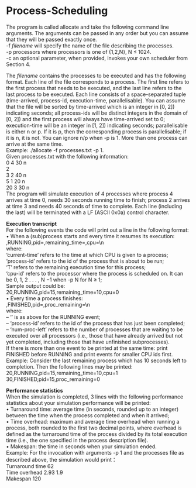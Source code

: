 # Process-Scheduling

The program is called allocate and take the following command line arguments. The arguments can be passed in any order but you can assume that they will be passed exactly once.  
-f *filename* will specify the name of the file describing the processes.  
-p processors where processors is one of {1,2,N}, N ≤ 1024.  
-c an optional parameter, when provided, invokes your own scheduler from Section 4.  
  
The *filename* contains the processes to be executed and has the following format. Each line of the file corresponds to a process. The first line refers to the first process that needs to be executed, and the last line refers to the last process to be executed. Each line consists of a space-separated tuple (time-arrived, process-id, execution-time, parallelisable). You can assume that the file will be sorted by time-arrived which is an integer in [0, 2]) indicating seconds; all process-ids will be distinct integers in the domain of [0, 2]) and the first process will always have time-arrived set to 0; execution-time will be an integer in [1, 2]) indicating seconds; parallelisable is either n or p. If it is p, then the corresponding process is
parallelisable; if it is n, it is not. You can ignore n/p when -p is 1. More than one process can arrive at the same time.  
Example: ./allocate -f processes.txt -p 1.  
Given processes.txt with the following information:  
0 4 30 n  
2  
3 2 40 n  
5 1 20 n  
20 3 30 n  
The program will simulate execution of 4 processes where process 4 arrives at time 0, needs 30 seconds running time to finish; process 2 arrives at time 3 and needs 40 seconds of time to complete. Each line (including the last) will be terminated with a LF (ASCII 0x0a) control character.  
  
**Execution transcript**  
For the following events the code will print out a line in the following format:
• When a (sub)process starts and every time it resumes its execution: <current-time>,RUNNING,pid=<process id>,remaining_time=<T>,cpu=<cpu-id>\n  
where:  
‘current-time’ refers to the time at which CPU is given to a process;  
‘process-id’ refers to the id of the process that is about to be run;  
‘T’ refers to the remaining execution time for this process;  
‘cpu-id’ refers to the processor where the process is scheduled on. It can be 0, 1, 2 . . . , N −1 when
-p N for N ≥ 1;  
Sample output could be:  
20,RUNNING,pid=15,remaining_time=10,cpu=0  
• Every time a process finishes:  
<current-time>,FINISHED,pid=<process-id>,proc_remaining=<num-proc-left>\n  
where:  
– ‘<current-time>’ is as above for the RUNNING event;  
– ‘process-id’ refers to the id of the process that has just been completed;  
– ‘num-proc-left’ refers to the number of processes that are waiting to be executed over all
processors (i.e., those that have already arrived but not yet completed, including those that
have unfinished subprocesses).  
If there is more than one event to be printed at the same time: print FINISHED before RUNNING and print
events for smaller CPU ids first.  
Example: Consider the last remaining process which has 10 seconds left to completion. Then the following
lines may be printed:  
20,RUNNING,pid=15,remaining_time=10,cpu=1  
30,FINISHED,pid=15,proc_remaining=0  
  
**Performance statistics**  
When the simulation is completed, 3 lines with the following performance statistics about your simulation
performance will be printed:  
• Turnaround time: average time (in seconds, rounded up to an integer) between the time when the
process completed and when it arrived;  
• Time overhead: maximum and average time overhead when running a process, both rounded to the
first two decimal points, where overhead is defined as the turnaround time of the process divided
by its total execution time (i.e., the one specified in the process description file).  
• Makespan: the time in seconds when your simulation ended.  
Example: For the invocation with arguments -p 1 and the processes file as described above, the simulation would print：  
Turnaround time 62  
Time overhead 2.93 1.9  
Makespan 120  
